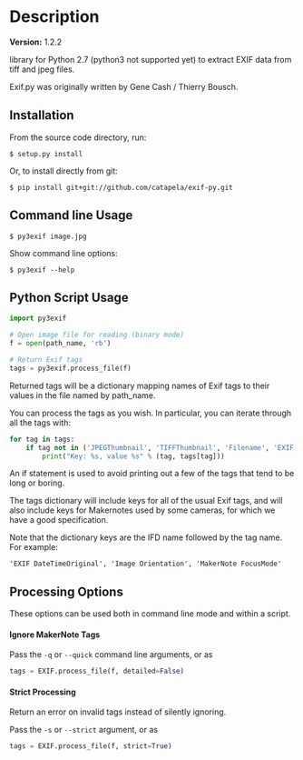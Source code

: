 # Description

**Version:** 1.2.2

library for Python 2.7 (python3 not supported yet) to extract EXIF data from tiff and jpeg files.

Exif.py was originally written by Gene Cash / Thierry Bousch.


## Installation

From the source code directory, run:

    $ setup.py install

Or, to install directly from git:

    $ pip install git+git://github.com/catapela/exif-py.git


## Command line Usage

    $ py3exif image.jpg

Show command line options:

    $ py3exif --help


## Python Script Usage

```python
import py3exif

# Open image file for reading (binary mode)
f = open(path_name, 'rb')

# Return Exif tags
tags = py3exif.process_file(f)
```

Returned tags will be a dictionary mapping names of Exif tags to their
values in the file named by path_name.

You can process the tags as you wish. In particular, you can iterate through
all the tags with:

```python
for tag in tags:
    if tag not in ('JPEGThumbnail', 'TIFFThumbnail', 'Filename', 'EXIF MakerNote'):
        print("Key: %s, value %s" % (tag, tags[tag]))
```

An if statement is used to avoid printing out a few of the tags that tend
to be long or boring.

The tags dictionary will include keys for all of the usual Exif tags,
and will also include keys for Makernotes used by some cameras, for which
we have a good specification.

Note that the dictionary keys are the IFD name followed by the tag name.
For example:

`'EXIF DateTimeOriginal', 'Image Orientation', 'MakerNote FocusMode'`


## Processing Options

These options can be used both in command line mode and within a script.

#### Ignore MakerNote Tags

Pass the `-q` or `--quick` command line arguments, or as

```python
tags = EXIF.process_file(f, detailed=False)
```

#### Strict Processing

Return an error on invalid tags instead of silently ignoring.

Pass the `-s` or `--strict` argument, or as

```python
tags = EXIF.process_file(f, strict=True)
```
